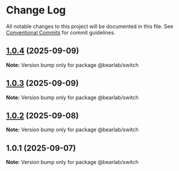 # Change Log

All notable changes to this project will be documented in this file.
See [Conventional Commits](https://conventionalcommits.org) for commit guidelines.

## [1.0.4](https://github.com/hasanbala/ui-components/compare/@bearlab/switch@1.0.3...@bearlab/switch@1.0.4) (2025-09-09)

**Note:** Version bump only for package @bearlab/switch





## [1.0.3](https://github.com/hasanbala/ui-components/compare/@bearlab/switch@1.0.2...@bearlab/switch@1.0.3) (2025-09-09)

**Note:** Version bump only for package @bearlab/switch





## [1.0.2](https://github.com/hasanbala/ui-components/compare/@bearlab/switch@1.0.1...@bearlab/switch@1.0.2) (2025-09-08)

**Note:** Version bump only for package @bearlab/switch





## 1.0.1 (2025-09-07)

**Note:** Version bump only for package @bearlab/switch
